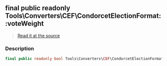 ## final public readonly Tools\Converters\CEF\CondorcetElectionFormat::voteWeight

> [Read it at the source](https://github.com/julien-boudry/Condorcet/blob/master/src/Tools/Converters/CEF/CondorcetElectionFormat.php#L17)

### Description    

```php
final public readonly bool Tools\Converters\CEF\CondorcetElectionFormat->voteWeight 
```


    